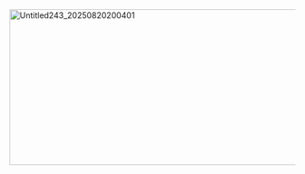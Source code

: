 <img width="826" height="275" alt="Untitled243_20250820200401" src="https://github.com/user-attachments/assets/c5a57732-b41a-4884-aef9-32104d307287" />

